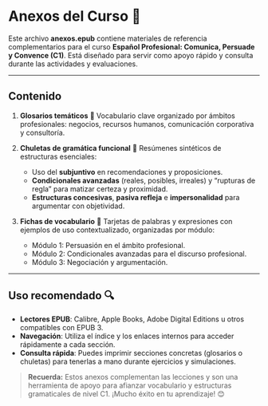 # Anexos del Curso 📄

Este archivo **anexos.epub** contiene materiales de referencia complementarios para el curso **Español Profesional: Comunica, Persuade y Convence (C1)**. Está diseñado para servir como apoyo rápido y consulta durante las actividades y evaluaciones.

---

## Contenido

1. **Glosarios temáticos** 📖
   Vocabulario clave organizado por ámbitos profesionales: negocios, recursos humanos, comunicación corporativa y consultoría.

2. **Chuletas de gramática funcional** 📝
   Resúmenes sintéticos de estructuras esenciales:  
   - Uso del **subjuntivo** en recomendaciones y proposiciones.  
   - **Condicionales avanzadas** (reales, posibles, irreales) y “rupturas de regla” para matizar certeza y proximidad.  
   - **Estructuras concesivas**, **pasiva refleja** e **impersonalidad** para argumentar con objetividad.

3. **Fichas de vocabulario** 💼 
   Tarjetas de palabras y expresiones con ejemplos de uso contextualizado, organizadas por módulo:  
   - Módulo 1: Persuasión en el ámbito profesional.  
   - Módulo 2: Condicionales avanzadas para el discurso profesional.  
   - Módulo 3: Negociación y argumentación.

---

## Uso recomendado 🔍

- **Lectores EPUB**: Calibre, Apple Books, Adobe Digital Editions u otros compatibles con EPUB 3.  
- **Navegación**: Utiliza el índice y los enlaces internos para acceder rápidamente a cada sección.  
- **Consulta rápida**: Puedes imprimir secciones concretas (glosarios o chuletas) para tenerlas a mano durante ejercicios y simulaciones.

> **Recuerda:** Estos anexos complementan las lecciones y son una herramienta de apoyo para afianzar vocabulario y estructuras gramaticales de nivel C1. ¡Mucho éxito en tu aprendizaje! 😊
